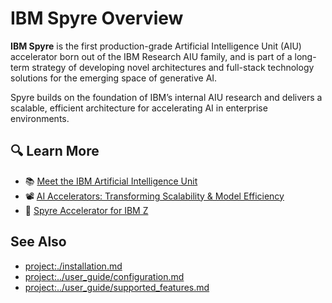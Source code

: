# IBM Spyre Overview

**IBM Spyre** is the first production-grade Artificial Intelligence Unit (AIU) accelerator born out of the IBM Research AIU family, and is part of a long-term strategy of developing novel architectures and full-stack technology solutions for the emerging space of generative AI.

Spyre builds on the foundation of IBM’s internal AIU research and delivers a scalable, efficient architecture for accelerating AI in enterprise environments.

## 🔍 Learn More

- 📚 [Meet the IBM Artificial Intelligence Unit](https://research.ibm.com/blog/ibm-artificial-intelligence-unit-aiu)
- 📽️ [AI Accelerators: Transforming Scalability & Model Efficiency](https://www.youtube.com/watch?v=KX0qBM-ByAg)
- 🚀 [Spyre Accelerator for IBM Z](https://research.ibm.com/blog/spyre-for-z)

## See Also

- <project:./installation.md>
- <project:../user_guide/configuration.md>
- <project:../user_guide/supported_features.md>
